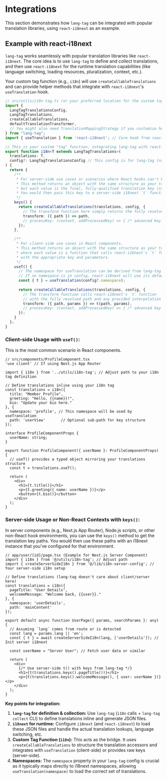 # Integrations

This section demonstrates how `lang-tag` can be integrated with popular translation libraries, using `react-i18next` as an example.

## Example with react-i18next

`lang-tag` works seamlessly with popular translation libraries like `react-i18next`. The core idea is to use `lang-tag` to define and collect translations, and then use `react-i18next` for the runtime translation capabilities (like language switching, loading resources, pluralization, context, etc.).

Your custom tag function (e.g., `i18n`) will use `createCallableTranslations` and can provide helper methods that integrate with `react-i18next`'s `useTranslation` hook.

```ts
// src/utils/i18n-tag.ts (or your preferred location for the custom tag)
import {
  LangTagTranslationsConfig,
  LangTagTranslations,
  createCallableTranslations,
  defaultTranslationTransformer,
  // You might also need TranslationMappingStrategy if you customize heavily
} from "lang-tag";
import { useTranslation } from 'react-i18next'; // Core hook from react-i18next

// This is your custom "tag" function, integrating lang-tag with react-i18next
export function i18n<T extends LangTagTranslations>(
  translations: T,
  config?: LangTagTranslationsConfig // This config is for lang-tag (namespace, path)
) {
  return {
    /**
     * For server-side use cases or scenarios where React hooks can't be used.
     * This method returns an object with the same structure as your translations,
     * but each value is the final, fully-qualified translation key (string path).
     * You would then pass this key to a server-side i18next `t` function.
     */
    keys() {
      return createCallableTranslations(translations, config, {
        // The transform function here simply returns the fully resolved path to the key
        transform: ({ path }) => path,
        // processKey: (context, addProcessedKey) => { /* advanced key processing if needed */ }
      });
    },

    /**
     * For client-side use cases in React components.
     * This method returns an object with the same structure as your translations,
     * where each value is a function that calls react-i18next's `t` function
     * with the appropriate key and parameters.
     */
    useT() {
      // The namespace for useTranslation can be derived from lang-tag's config.
      // If no namespace is in config, react-i18next will use its defaultNS.
      const { t } = useTranslation(config?.namespace);
      
      return createCallableTranslations(translations, config, {
        // The transform function calls react-i18next's `t` function
        // with the fully resolved path and any provided interpolation parameters.
        transform: ({ path, params }) => t(path, params),
        // processKey: (context, addProcessedKey) => { /* advanced key processing if needed */ }
      });
    }
  };
}
```

### Client-side Usage with `useT()`:

This is the most common scenario in React components.

```tsx
// src/components/ProfileComponent.tsx
'use client' // If using Next.js App Router

import { i18n } from '../utils/i18n-tag'; // Adjust path to your i18n tag definition

// Define translations inline using your i18n tag
const translations = i18n({
  title: "Member Profile",
  greeting: "Hello, {{name}}!",
  bio: "Update your bio here."
}, {
  namespace: 'profile', // This namespace will be used by useTranslation
  path: 'userView'       // Optional sub-path for key structure
});

interface ProfileComponentProps {
  userName: string;
}

export function ProfileComponent({ userName }: ProfileComponentProps) {
  // useT() provides a typed object mirroring your translations structure
  const t = translations.useT(); 
  
  return (
    <div>
      <h1>{t.title()}</h1>
      <p>{t.greeting({ name: userName })}</p>
      <button>{t.bio()}</button>
    </div>
  );
}
```

### Server-side Usage or Non-React Contexts with `keys()`:

In server components (e.g., Next.js App Router), Node.js scripts, or other non-React hook environments, you can use the `keys()` method to get the translation key paths. You would then use these paths with an i18next instance that you've configured for that environment.

```tsx
// app/user/[id]/page.tsx (Example for Next.js Server Component)
import { i18n } from '@/utils/i18n-tag'; // Adjust path
import { createServerSideI18n } from '@/lib/i18n-server-config'; // Your server-side i18n setup

// Define translations (lang-tag doesn't care about client/server here)
const translations = i18n({
  pageTitle: "User Details",
  welcomeMessage: "Welcome back, {{user}}."
}, {
  namespace: 'userDetails',
  path: 'mainContent'
});

export default async function UserPage({ params, searchParams }: any) {
  // Assuming `lang` comes from route or is detected
  const lang = params.lang || 'en'; 
  const { t } = await createServerSideI18n(lang, ['userDetails']); // Init server i18next

  const userName = "Server User"; // Fetch user data or similar

  return (
    <div>
      {/* Use server-side t() with keys from lang-tag */}
      <h1>{t(translations.keys().pageTitle())}</h1>
      <p>{t(translations.keys().welcomeMessage(), { user: userName })}</p>
    </div>
  );
}
```

**Key points for integration:**

1.  **`lang-tag` for definition & collection:** Use `lang-tag` (`i18n` calls + `lang-tag collect` CLI) to define translations inline and generate JSON files.
2.  **`i18next` for runtime:** Configure `i18next` (and `react-i18next`) to load these JSON files and handle the actual translation lookups, language switching, etc.
3.  **Custom Tag Function (`i18n`):** This acts as the bridge. It uses `createCallableTranslations` to structure the translation accessors and integrates with `useTranslation` (client-side) or provides raw keys (server-side).
4.  **Namespaces:** The `namespace` property in your `lang-tag` config is crucial as it typically maps directly to i18next namespaces, allowing `useTranslation(namespace)` to load the correct set of translations. 